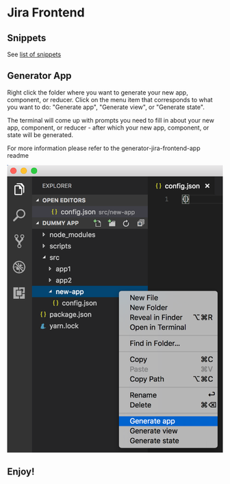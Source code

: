 
# Jira Frontend

## Snippets

See [list of snippets](snippets/snippets.md)

## Generator App
Right click the folder where you want to generate your new app, component, or reducer. Click on the menu item that corresponds to what you want to do: "Generate app", "Generate view", or "Generate state".

The terminal will come up with prompts you need to fill in about your new app, component, or reducer - after which your new app, component, or state will be generated.

For more information please refer to the generator-jira-frontend-app readme

![alt text](images/menu.png "Menu options")

## Enjoy! ##
